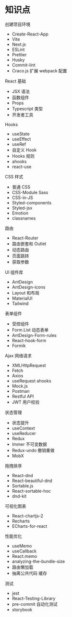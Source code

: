 # 知识点

创建项目环境
- Create-React-App
- Vite
- Next.js
- ESLint
- Prettier
- Husky
- Commit-lint
- Craco.js 扩展 webpack 配置

React 基础
- JSX 语法
- 函数组件
- Props
- Typescript 类型
- 开发者工具

Hooks
- useState
- useEffect
- useRef
- 自定义 Hook
- Hooks 规则
- ahooks
- react-use

CSS 样式
- 普通 CSS
- CSS-Module Sass
- CSS-in-JS
- Styled-components
- Styled-jsx
- Emotion
- classnames

路由
- React-Router
- 路由嵌套和 Outlet
- 动态路由
- 页面跳转
- 获取参数

UI 组件库
- AntDesign
- AntDesign-icons
- Layout 和布局
- MaterialUI
- Tailwind

表单组件
- 受控组件
- Form.List 动态表单
- AntDesign-Form-rules
- React-hook-form
- Formik

Ajax 网络请求
- XMLHttpRequest
- Fetch
- Axios
- useRequest ahooks
- Mock.js
- Postman
- Restful API
- JWT 用户校验

状态管理
- 状态提升
- useContext
- useReducer
- Redux
- Immer 不可变数据
- Redux-undo 撤销重做
- MobX

拖拽排序
- React-dnd
- React-beautiful-dnd
- Sortable.js
- React-sortable-hoc
- dnd-kit

可视化图表
- React-chartjs-2
- Recharts
- ECharts-for-react

性能优化
- useMemo
- useCallback
- React.memo
- analyzing-the-bundle-size
- 路由懒加载
- 抽离公共代码 缓存

测试
- jest
- React-Testing-Library
- pre-commit 自动化测试
- storybook
